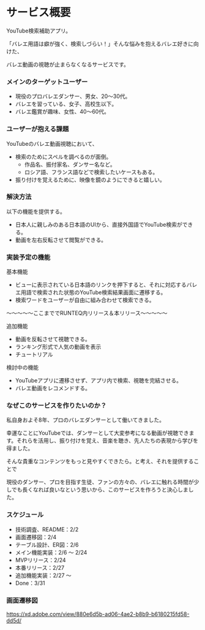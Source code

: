 # **サービス概要**

YouTube検索補助アプリ。

「バレエ用語は癖が強く、検索しづらい！」そんな悩みを抱えるバレエ好きに向けた、

バレエ動画の視聴が止まらなくなるサービスです。

### **メインのターゲットユーザー**

- 現役のプロバレエダンサー、男女、20〜30代。
- バレエを習っている、女子、高校生以下。
- バレエ鑑賞が趣味、女性、40〜60代。

### **ユーザーが抱える課題**

YouTubeのバレエ動画視聴において、

- 検索のためにスペルを調べるのが面倒。
    - 作品名、振付家名、ダンサー名など。
    - ロシア語、フランス語などで検索したいケースもある。
- 振り付けを覚えるために、映像を鏡のようにできると嬉しい。

### **解決方法**

以下の機能を提供する。

- 日本人に親しみのある日本語のUIから、直接外国語でYouTube検索ができる。
- 動画を左右反転させて閲覧ができる。

### **実装予定の機能**

基本機能

- ビューに表示されている日本語のリンクを押下すると、それに対応するバレエ用語で検索された状態のYouTube検索結果画面に遷移する。
- 検索ワードをユーザーが自由に組み合わせて検索できる。

〜〜〜〜〜ここまででRUNTEQ内リリース＆本リリース〜〜〜〜〜

追加機能

- 動画を反転させて視聴できる。
- ランキング形式で人気の動画を表示
- チュートリアル

検討中の機能

- YouTubeアプリに遷移させず、アプリ内で検索、視聴を完結させる。
- バレエ動画をレコメンドする。

### **なぜこのサービスを作りたいのか？**

私自身およそ8年、プロのバレエダンサーとして働いてきました。

幸運なことにYouTubeでは、ダンサーとして大変参考になる動画が視聴できます。それらを活用し、振り付けを覚え、音楽を聴き、先人たちの表現から学びを得ました。

そんな貴重なコンテンツをもっと見やすくできたら。と考え、それを提供することで

現役のダンサー、プロを目指す生徒、ファンの方々の、バレエに触れる時間が少しでも長くなれば良いなという思いから、このサービスを作ろうと決心しました。

### **スケジュール**

- 技術調査、README：2/2
- 画面遷移図：2/4
- テーブル設計、ER図：2/6
- メイン機能実装：2/6 〜 2/24
- MVPリリース：2/24
- 本番リリース：2/27
- 追加機能実装：2/27 〜
- Done：3/31

### 画面遷移図
https://xd.adobe.com/view/880e6d5b-ad06-4ae2-b8b9-b6180215fd58-dd5d/
